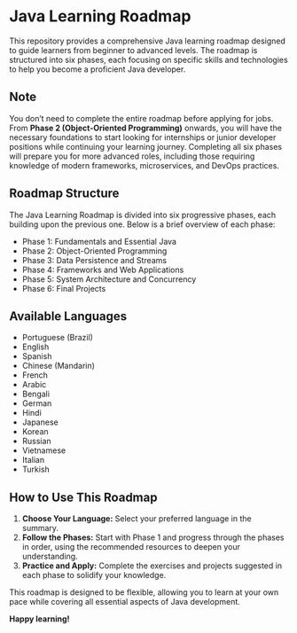 # Java Learning Roadmap

This repository provides a comprehensive Java learning roadmap designed to guide learners from beginner to advanced levels. The roadmap is structured into six phases, each focusing on specific skills and technologies to help you become a proficient Java developer.

## Note
You don’t need to complete the entire roadmap before applying for jobs. From **Phase 2 (Object-Oriented Programming)** onwards, you will have the necessary foundations to start looking for internships or junior developer positions while continuing your learning journey. Completing all six phases will prepare you for more advanced roles, including those requiring knowledge of modern frameworks, microservices, and DevOps practices. 

## Roadmap Structure
The Java Learning Roadmap is divided into six progressive phases, each building upon the previous one. Below is a brief overview of each phase:

- Phase 1: Fundamentals and Essential Java 
- Phase 2: Object-Oriented Programming  
- Phase 3: Data Persistence and Streams  
- Phase 4: Frameworks and Web Applications  
- Phase 5: System Architecture and Concurrency  
- Phase 6: Final Projects  

## Available Languages

- Portuguese (Brazil)
- English
- Spanish
- Chinese (Mandarin)
- French
- Arabic
- Bengali
- German
- Hindi
- Japanese
- Korean
- Russian
- Vietnamese
- Italian
- Turkish

## How to Use This Roadmap
1. **Choose Your Language:** Select your preferred language in the summary.
2. **Follow the Phases:** Start with Phase 1 and progress through the phases in order, using the recommended resources to deepen your understanding.
3. **Practice and Apply:** Complete the exercises and projects suggested in each phase to solidify your knowledge.

This roadmap is designed to be flexible, allowing you to learn at your own pace while covering all essential aspects of Java development.

**Happy learning!**
